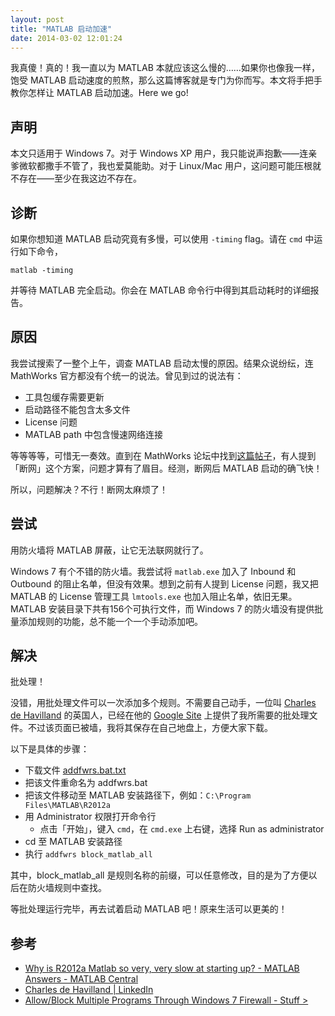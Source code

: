 ```yaml
---
layout: post
title: "MATLAB 启动加速"
date: 2014-03-02 12:01:24
---
```


我真傻！真的！我一直以为 MATLAB 本就应该这么慢的……如果你也像我一样，饱受 MATLAB 启动速度的煎熬，那么这篇博客就是专门为你而写。本文将手把手教你怎样让 MATLAB 启动加速。Here we go!

<!--more-->

声明
----

本文只适用于 Windows 7。对于 Windows XP 用户，我只能说声抱歉——连亲爹微软都撒手不管了，我也爱莫能助。对于 Linux/Mac 用户，这问题可能压根就不存在——至少在我这边不存在。

诊断
----

如果你想知道 MATLAB 启动究竟有多慢，可以使用 `-timing` flag。请在 `cmd` 中运行如下命令，

    matlab -timing

并等待 MATLAB 完全启动。你会在 MATLAB 命令行中得到其启动耗时的详细报告。

原因
----

我尝试搜索了一整个上午，调查 MATLAB 启动太慢的原因。结果众说纷纭，连 MathWorks 官方都没有个统一的说法。曾见到过的说法有：

- 工具包缓存需要更新
- 启动路径不能包含太多文件
- License 问题
- MATLAB path 中包含慢速网络连接

等等等等，可惜无一奏效。直到在 MathWorks 论坛中找到[这篇帖子][post]，有人提到「断网」这个方案，问题才算有了眉目。经测，断网后 MATLAB 启动的确飞快！

所以，问题解决？不行！断网太麻烦了！

尝试
----

用防火墙将 MATLAB 屏蔽，让它无法联网就行了。

Windows 7 有个不错的防火墙。我尝试将 `matlab.exe` 加入了 Inbound 和 Outbound 的阻止名单，但没有效果。想到之前有人提到 License 问题，我又把 MATLAB 的 License 管理工具 `lmtools.exe` 也加入阻止名单，依旧无果。MATLAB 安装目录下共有156个可执行文件，而 Windows 7 的防火墙没有提供批量添加规则的功能，总不能一个一个手动添加吧。

解决
----

批处理！

没错，用批处理文件可以一次添加多个规则。不需要自己动手，一位叫 [Charles de Havilland][charles] 的英国人，已经在他的 [Google Site][googlesite] 上提供了我所需要的批处理文件。不过该页面已被墙，我将其保存在自己地盘上，方便大家下载。

以下是具体的步骤：

- 下载文件 [addfwrs.bat.txt][bat]
- 把该文件重命名为 addfwrs.bat
- 把该文件移动至 MATLAB 安装路径下，例如：`C:\Program Files\MATLAB\R2012a`
- 用 Administrator 权限打开命令行
  - 点击「开始」，键入 `cmd`，在 `cmd.exe` 上右键，选择 Run as administrator
- cd 至 MATLAB 安装路径
- 执行 `addfwrs block_matlab_all`

其中，block\_matlab\_all 是规则名称的前缀，可以任意修改，目的是为了方便以后在防火墙规则中查找。

等批处理运行完毕，再去试着启动 MATLAB 吧！原来生活可以更美的！

参考
----

- [Why is R2012a Matlab so very, very slow at starting up? - MATLAB Answers - MATLAB Central][post]
- [Charles de Havilland | LinkedIn][charles]
- [Allow/Block Multiple Programs Through Windows 7 Firewall - Stuff >][googlesite]

[post]: http://www.mathworks.com/matlabcentral/answers/50660-why-is-r2012a-matlab-so-very-very-slow-at-starting-up "Why is R2012a Matlab so very, very slow at starting up? - MATLAB Answers - MATLAB Central"
[charles]: http://www.linkedin.com/in/charlesdehavilland "Charles de Havilland | LinkedIn"
[googlesite]: https://sites.google.com/site/mytools4000/home/allow-block-multiple-programs-through-windows-7-firewall "Allow/Block Multiple Programs Through Windows 7 Firewall - Stuff >"
[bat]: /assets/files/addfwrs.bat.txt
